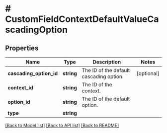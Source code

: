 # # CustomFieldContextDefaultValueCascadingOption

## Properties

Name | Type | Description | Notes
------------ | ------------- | ------------- | -------------
**cascading_option_id** | **string** | The ID of the default cascading option. | [optional]
**context_id** | **string** | The ID of the context. |
**option_id** | **string** | The ID of the default option. |
**type** | **string** |  |

[[Back to Model list]](../../README.md#models) [[Back to API list]](../../README.md#endpoints) [[Back to README]](../../README.md)
